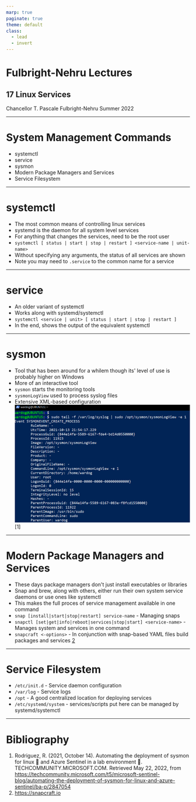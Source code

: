 ```yaml
---
marp: true
paginate: true
theme: default
class:
  - lead
  - invert
---
```


# Fulbright-Nehru Lectures
## 17 Linux Services


Chancellor T. Pascale
Fulbright-Nehru
Summer 2022

-------------------------------
# System Management Commands

- systemctl
- service
- sysmon
- Modern Package Managers and Services
- Service Filesystem

-------------------------------
# systemctl

- The most common means of controlling linux services
- systemd is the daemon for all system level services
- For anything that changes the services, need to be the root user
- `systemctl [ status | start | stop | restart ] <service-name | unit-name>`
- Without specifying any arguments, the status of all services are shown
- Note you may need to `.service` to the common name for a service

-------------------------------
# service

- An older variant of systemctl
- Works along with systemd/systemctl
- `systemctl <service | unit> [ status | start | stop | restart ]`
- In the end, shows the output of the equivalent systemctl

-------------------------------
# sysmon

- Tool that has been around for a whilem though its' level of use is probably higher on Windows
- More of an interactive tool
- `sysmon` starts the monitoring tools
- `sysmonLogView` used to process syslog files
- Extensive XML-based configuration
![bg left contain](./images/linux-sysmon-tail-sysmonlogview.png) [1]

-------------------------------
# Modern Package Managers and Services

- These days package managers don't just install executables or libraries
- Snap and brew, along with others, either run their own system service daemons or use ones like systemctl
- This makes the full proces of service management available in one command
- `snap [install|start|stop|restart] service-name` - Managing snaps
- `snapctl [set|get|info|reboot|services|stop|start] <service-name>` - Manages system and services in one command
- `snapcraft <-options>` - In conjunction with snap-based YAML files build packages and services
[2](https://snapcraft.io)

-------------------------------
# Service Filesystem

- `/etc/init.d` - Service daemon configuration
- `/var/log` - Service logs
- `/opt` - A good centralized location for deploying services
- `/etc/systemd/system` - services/scripts put here can be managed by systemd/systemctl

-------------------------------
# Bibliography

1. Rodriguez, R. (2021, October 14). Automating the deployment of sysmon for linux 🐧 and Azure Sentinel in a lab environment 🧪. TECHCOMMUNITY.MICROSOFT.COM. Retrieved May 22, 2022, from https://techcommunity.microsoft.com/t5/microsoft-sentinel-blog/automating-the-deployment-of-sysmon-for-linux-and-azure-sentinel/ba-p/2847054
2. https://snapcraft.io